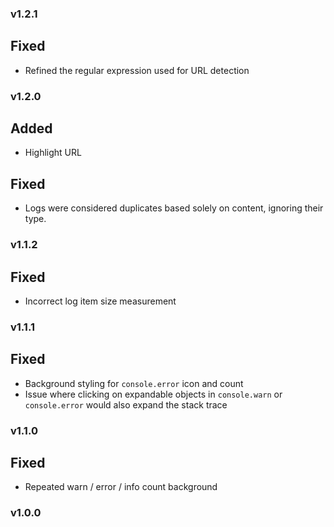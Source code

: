 ### v1.2.1

## Fixed

- Refined the regular expression used for URL detection

### v1.2.0

## Added

- Highlight URL

## Fixed

- Logs were considered duplicates based solely on content, ignoring their type.

### v1.1.2

## Fixed

- Incorrect log item size measurement

### v1.1.1

## Fixed

- Background styling for `console.error` icon and count
- Issue where clicking on expandable objects in `console.warn` or `console.error` would also expand the stack trace

### v1.1.0

## Fixed

- Repeated warn / error / info count background

### v1.0.0

